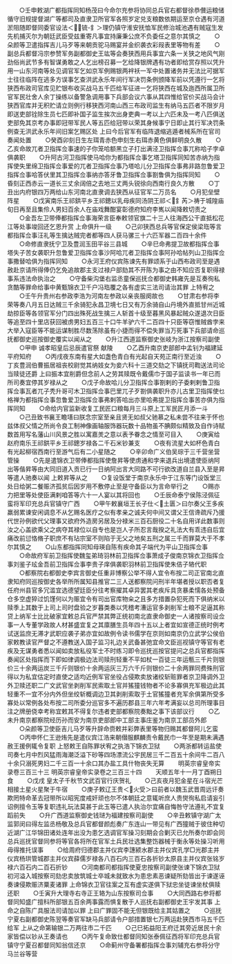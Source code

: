 <!-- { "loadSidebar": true } -->
　　○壬申敕湖广都指挥同知杨茂曰今命尔充参将协同总兵官右都督徐恭儧运粮储循守旧规提督湖广等都司及直隶卫所官军各照岁定兑支粮数依期运至京仓遇有河道淤阻随即督同委官设法＜锍-釒＞理仍镇守淮安抚恤军民修治城池遇有贼寇生发先机捕灭尔为朝廷武臣受兹重寄凡事宜持廉秉公庶不负委任之意尔其慎之
　　○朵颜等卫遣指挥吉儿马歹等来朝贡驼马赐宴并金织袭衣彩叚表里等物有差
　　○副总兵都督冯宗参赞军务副都御史王竑等会奏狭西用兵事宜六条一关狭之地风气刚劲俗尚武节多有智谋勇敢之人乞出榜召募一乞给降银牌遇有功者即给赏存照以凭升用一山东河南等处见调官军乞如京军例赐银两袢袄一军中处置诸务并无法比可据军士往往临阵在逃多方误事乞查洪武永乐年间行军决罚条例颁降军前以凭遵行一乞将狭西布政司官库见贮银布收买战马五千匹给军征进一乞将狭西在城及迤西所属卫所官军民壮舍人余丁操练以备警急调用事下兵部会议六事从其四惟给官价买战马会计狭西官库并无积贮请立则例行移狭西河南山西三布政司监生有纳马五匹者不限岁月即送吏部铨除生员七匹即补国子监生挨次出身吏典一考以上六匹未及一考八匹俱送吏部免其京考办事即冠带军民人等五匹给冠带以荣其身候事宁日即止其行军决罚条例查无洪武永乐年间旧案乞赐区处  上曰今后官军有临阵退缩逃遁者械系所在官司奏闻处置
　　○癸酉卯刻日生左珥青赤色申刻生右珥赤黄色俱鲜明良久散
　　○乙亥命故兀者卫指挥佥事速的子你笼哈额黑立子打出满泾卫指挥佥事兀称哈子孛卓俱袭职
　　○升阿古河卫指挥使马哈你为都指挥佥事乞塔卫指挥同知苦赤纳为指挥使失里绵卫指挥佥事爱的兀者卫指挥佥事乃塔哈儿分卫指挥佥事弗非路忽鲁爱卫指挥佥事哈答伏里其卫指挥佥事纳亦答牙鲁卫指挥佥事劄鲁俱为指挥同知
　　○昏刻正西赤云一道长三丈余阔倍之去地三丈两头锐徐向西南行良久方散
　　○丁丑出内府银四万两给山东河南北直隶调去狭西从征官军二万员名
　　○月犯垒壁阵星
　　○戊寅南乐王祁鉷平乡王祁鏓以乳母疾同汤阴王祁＜釒芮＞祷于城隍庙旬日再至且集伶人男妇百余人在庙戏舞酣宴彰德府知府李嶲以闻降敕切责之
　　○金吾左卫带俸都指挥佥事海荣言臣奉敕领官旗二十三人往海西公干直抵松花江等处事竣回还乞恩升赏  上命俱升一级
　　○己卯狭西总兵等官保定侯梁珤等言都指挥佥事汪礼等生擒达贼完者都等四人获马骡三十六匹军器二百四十余件
　　○命修直隶抚宁卫及豊润玉田平谷三县城
　　○辛巳命弗提卫故都指挥佥事塔失子苦女袭职升忽鲁爱卫指挥佥事沙阿哈兀者卫指挥佥事阿孙哈帖列山卫指挥佥事撒替哈俱为指挥同知
　　○永河王府仪宾陈谏先有罪颂系于山西布政司至是遇赦赴京请所得俸仍乞免追故郡主支过禄户部劾其不开陈为事之由不知应否复职得禄事系违法命执治之
　　○守备柴沟堡右监丞童保巡抚佥都御史韩雍先是互奏徇私贪酷等罪命给事中黄甄锦衣卫千户冯珤覆之各有虚实三法司请治其罪  上特宥之
　　○壬午升贵州右参政李浩为河南左参政以亲丧服阕故也
　　○甘肃右参将李荣等奏八月五日达贼三千余骑犯永昌卫境七日又有万余骑自山丹境外直抵甘州近城劫掠臣等各领官军分门四出殊死战生擒三人斩首十级至暮黑风暴起贼众遂退次日臣等追至四十里店获回被虏男妇五百三十口牛羊驴六千二百四十只臣等窃惟贼酋孛来大举入寇臣等不能运谋制胜尽数荡除虽有小捷而得不偿失罪当万死事下兵部请命巡抚都御史巡按御史覆实以闻从之
　　○升江西道监察御史张岐为浙江按察司副使
　　○甲申  诚孝昭皇后忌辰遣官祭  献陵
　　○乙酉升南京吏部郎中孟钊为福建延平府知府
　　○丙戌夜东南有星大如盏色青白有光起自天苑正南行至近浊
　　○丁亥豊润伯曹振居祖丧校尉觉其纳妓女为妾六科十三道交劾之下镇抚司鞫送法司论当赎徒还爵  上曰振本宜削爵但念前人之劳其赎既令戴儒巾于国子监读书一年已而所司奏宜停其岁禄从之
　　○戊子命故哈儿分卫指挥佥事劄剌的子委剌剌鲁卫指挥佥事瓦者兀子秃升哥可木卫指挥佥事巴里兀子歹劄俱袭职升亦儿古里卫指挥使乜格禅为都指挥佥事忽鲁爱卫指挥佥事弗剌答哈出亦里哈弗提卫指挥佥事苦亦俱为指挥同知
　　○命给内官监新收复工民匠口粮每月三斗原上工军民匠月添一斗
　　○己丑致书襄王瞻墡曰朕念宗室至亲且贤无如叔父驰慕之私未尝不往来于怀也兹体叔父情之所尚令良工制神像画轴服饰器玩数十品物虽不腆颇似精致及自作诗赋数首用写名藩山川风景之胜以寓嘉羙之意以表予眷念之情至可目入
　　○庚寅给赵府南乐王祁鉷平乡王祁鏓岁禄各二千石米钞兼支
　　○夜有流星大如杯色青白有光起柳宿西南行至游气后有二小星随之
　　○辛卯命广义伯吴琮于三千营坐营管操
　　○先是遣锦衣卫带俸都指挥使詹昇等使虏通和孛来退兵出境遣使臣纳阿出等偕昇等由大同旧道入贡已行一日纳阿出言大同路不可行欲改道自兰县入至是昇等遣人驰奏以闻  上敕昇等从之
　　○复设饭堂于南京永乐中于江东等门设饭堂三处日给粥二餐赈济孤贫后因岁用不敷停止至是守备臣以为言命举行之
　　○赐亦力把里等处使臣满剌咱答等六十一人宴以其将回也
　　○壬辰命泰宁侯陈泾佩征蛮将军印充总兵官镇守广西
　　○甲午敕襄垣王长子仕＜土匮＞曰尔奏父王多疾羸弱累谏安闲调息不从乞赐名医疗之似有孝亲之诚夫何中间又谓父王信谗疏斥乃援代世孙例欲代父理事又欲府外造房另居及分禄米三百石厨役二十名自用详此数事则汝之心盖欲乘父之病夺其禄位以自专也是岂人子所忍言哉揆之礼法大有乖违自后宜痛改前愆恪脩子职庶不有玷宗室不则陷于无父之地矣五刑之属三千而罪莫大于不孝尔其慎之
　　○山东都指挥同知母瑛自陈有疾命其子端代为平山卫指挥佥事
　　○命故府军前卫指挥使魏玺弟琦羽林前卫指挥佥事萧成子俊南京锦衣卫指挥佥事刘鉴子玹金吾前卫指挥佥事李贵子庠俱袭职羽林前卫指挥使朱佶子辂代职
　　○都察院右都御史李宾言御史任重非博察公举不得人宜令布按二司正官南北直隶知府同巡按御史各举所所属知县推官二三人送都察院问刑半年堪者授以职否者复任府州县官多冗滥宜选德望廷臣分往考察擢其卓异罢其老疾斥具贪暴柔懦各处预备仓多空虚猝过饥馑何以为赈宜令有司出官库物籴之且多方措置杂犯死而下俱纳米以赎季上其数于上司上司时盘验之岁暮类奏以凭稽考漕运官多剥削军士粮不足逼其称贷上纳军士比比破家宜敕总兵官严禁其弊正统初南北直隶命御史一人诸按察司设佥事一人专董学政故人材甚盛宜复之其廪膳生员年四十五以上者宜如宣德正统时例考试送监庶无滞才武职应袭子弟亦宜如故例令读书儒学在京则如南京仍立武学公侯伯家敕教读官严督之不遵教送入国子监习礼边关武备甚弛宜命文臣巡视镇守等官有老疾及无谋勇者悉以闻如卖放私役军士不时练习即令巡抚巡按官提问之总兵官都指挥奏闻区处指挥而下即如律调极边法司赎刑轻重不平如杖一百徒三年运甎三千片则银价三十余两运炭三千斤则银价十余两运灰三万六千斤则银价二十余两罪同费殊刑官得以为私宜估定时直使之适均近例军官坐役占侵欺卖放诸绞斩赃罪者京卫降调外卫外卫赎还职二广文武官坐剥削军民索取土官并猺獞钱物者不论多寡俱充军极边此其轻重不一宜不分内外但坐绞斩概调边卫其剥削索取于土官猺獞者充军余俱第所受多寡处以常例各处布按二司所委分巡官多不遍历郡县三年六年考满妄以总司所理事目注之牌册侥幸考称宜敕其不得复尔违者吏部都察院奏黜之事下该部议行
　　○乙未升南京都察院经历孙而安为南京吏部郎中工部主事庄鉴为南京工部员外郎
　　○朵颜等卫使臣吉儿马歹等升辞命赍敕并彩弊表里等物归赐其都督阿儿乞蛮
　　○丙申怀仁王逊烠先是遣仪宾江浩来朝僣服麒麟责令戴民巾一年至是期未满遇赦王援例辄令复职  上怒敕王自陈罪状宥之执浩下锦衣卫狱
　　○两浙都转运盐使司奏七月中烈风猛雨海潮泛溢下砂等四场漂流公宇民居三千二百五十余间牛二百八十余只溺死男妇二千三百一十余口其办盐工具什物丧失无算
　　明英宗睿皇帝实录卷三百三十三
明英宗睿皇帝实录卷之三百三十四
　　天顺五年十一月丁酉朔日食
　　○戊戌  皇太子千秋节文武百官行庆贺礼
　　○己亥夜月犯金星在斗宿光芒相接土星火星聚于牛宿
　　○庚子敕辽王贵＜火受＞曰前者以魏玉武晋周远讦奏欺罔特命革去冠带所以昭宪度戒奸顽也尔不体朝廷之意辄听庶人贵爕徇私启请妄引诏例擅令玉等复职违礼玩法莫甚于此玉等已遣人执治尔宜痛自悔咎守法遵礼不宜复蹈前失
　　○升广西道监察御史钱琎为福建按察司副使
　　○辛丑敕镇守湖广太监郭闵曰得左监丞杨敬及总兵官都督颜彪奏广东连山一带见有广西獞贼于彼住种切近湖广江华锦田诸处连年出没为患乞选调官军操习刻期会合剿灭已允所奏尔即会同总兵巡抚官督同参将等官各将所在官军土兵民壮选集整饬器械于衡永等处操习听用毋得推托误事
　　○给周府归德郡主并仪宾李譓颍水郡主并仪宾孔学□光郡主并仪宾杨珙管城郡主并仪宾薛儒岁禄各八百石内三百石各折钞太原县主并仪宾张铭岁禄六百石内二百石折钞
　　○河南都司都指挥使夏忠按察司副使张谏下锦衣卫狱初河溢入城按察司劾忠卖放筑城士卒城未就致水为患忠素恶谏疑所劾皆出于谏遂诬奏谏侵欺赈济粟麦诸罪  上命锦衣卫官往案之互有虚实遂俱下狱忠坐徒谏坐杖俱赎还职
　　○壬寅升大理寺右寺正王辂为山东按察司佥事
　　○大同西路右参将都督同知盛广擅科所部银五百余两事露而惧复散于人巡抚右副都御史王宇发其事  上命之自陈广具服法司请加以罪  上曰广罪固不能无但银既给主其姑置之
　　○巡抚宁夏右副都御史陈翌等奏官军缺马兵部请令户部措置银七万两运赴狭西市马五千匹给军  上从之命第输银二万两往市二千匹
　　○己巳拓益阳王府迁其旁近居民十余家皆偿以钞从王奏请也
　　○丙午复命致仕都督同知张泰佩征西将军印充总兵官镇守宁夏召都督同知翁信还京
　　○命蓟州守备署都指挥佥事刘辅充右参将分守马兰谷等营
